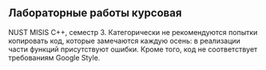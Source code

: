 ## Лабораторные работы курсовая

NUST MISIS C++, семестр 3.
Категорически не рекомендуются попытки копировать код, которые замечаются каждую осень: в реализации части функций присутствуют ошибки.
Кроме того, код не соответствует требованиям Google Style.
